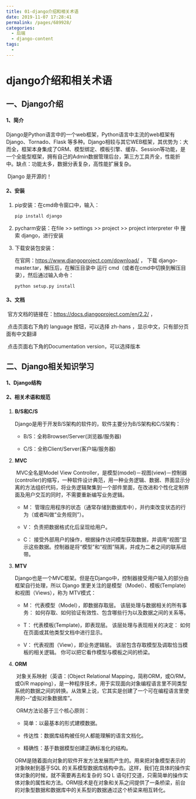 ```yaml
---
title: 01-django介绍和相关术语
date: 2019-11-07 17:28:41
permalink: /pages/689928/
categories:
  - 后端
  - django-content
tags:
  - 
---
```

# django介绍和相关术语
## 一、Django介绍

#### 1、简介

​	Django是Python语言中的一个web框架，Python语言中主流的web框架有Django、Tornado、Flask 等多种。Django相较与其它WEB框架，其优势为：大而全，框架本身集成了ORM、模型绑定、模板引擎、缓存、Session等功能，是一个全能型框架，拥有自己的Admin数据管理后台，第三方工具齐全，性能折中。缺点：功能太多，数据分表复杂，高性能扩展复杂。

​	Django 是开源的！



#### 2、安装

1. pip安装：在cmd命令窗口中，输入：

   ```cmd
   pip install django
   ```

   

2. pycharm安装：在file >> settings >> project >> project interpreter 中 搜索  django，进行安装

   

3. 下载安装包安装：

   在官网：<https://www.djangoproject.com/download/> ， 下载 django-master.tar，解压后，在解压目录中 运行 cmd（或者在cmd中切换到解压目录），然后通过输入命令：

   ```
   python setup.py install 
   ```

   

#### 3、文档

​	官方文档的链接在：<https://docs.djangoproject.com/en/2.2/> ，

​	点击页面右下角的 language 按钮，可以选择 zh-hans ，显示中文，只有部分页面有中文翻译

​	点击页面右下角的Documentation version，可以选择版本



## 二、Django相关知识学习

#### 1、Django结构



#### 2、相关术语和规范

1. **B/S和C/S**

   Django是用于开发B/S架构的软件的，软件主要分为B/S架构和C/S架构：

   - B/S：全称Browser/Server(浏览器/服务器)

   - C/S：全称Client/Server(客户端/服务器)

     

2. **MVC**

   ​	MVC全名是Model View Controller，是模型(model)－视图(view)－控制器(controller)的缩写，一种软件设计典范，用一种业务逻辑、数据、界面显示分离的方法组织代码，将业务逻辑聚集到一个部件里面，在改进和个性化定制界面及用户交互的同时，不需要重新编写业务逻辑。

   - M： 管理应用程序的状态（通常存储到数据库中），并约束改变状态的行为（或者叫做“业务规则”）。

   - V： 负责把数据格式化后呈现给用户。

   - C： 接受外部用户的操作，根据操作访问模型获取数据，并调用“视图”显示这些数据。控制器是将“模型”和“视图”隔离，并成为二者之间的联系纽带。

   

3. **MTV**

   ​	Django也是一个MVC框架。但是在Django中，控制器接受用户输入的部分由框架自行处理，所以 Django 里更关注的是模型（Model）、模板(Template)和视图（Views），称为 MTV模式：

   - M： 代表模型（Model），即数据存取层。 该层处理与数据相关的所有事务： 如何存取、如何验证有效性、包含哪些行为以及数据之间的关系等。

   - T： 代表模板(Template)，即表现层。 该层处理与表现相关的决定： 如何在页面或其他类型文档中进行显示。

   - V： 代表视图（View），即业务逻辑层。 该层包含存取模型及调取恰当模板的相关逻辑。 你可以把它看作模型与模板之间的桥梁。

     

4. **ORM**

   ​	对象关系映射（英语：(Object Relational Mapping，简称ORM，或O/RM，或O/R mapping），是一种程序技术，用于实现面向对象编程语言里不同类型系统的数据之间的转换。从效果上说，它其实是创建了一个可在编程语言里使用的--“虚拟对象数据库”。

   ​	ORM方法论基于三个核心原则： 

   - 简单：以最基本的形式建模数据。 

   - 传达性：数据库结构被任何人都能理解的语言文档化。 
   - 精确性：基于数据模型创建正确标准化的结构。

   

   ​	ORM是随着面向对象的软件开发方法发展而产生的。用来把对象模型表示的对象映射到基于SQL 的关系模型数据库结构中去。这样，我们在具体的操作实体对象的时候，就不需要再去和复杂的 SQ L 语句打交道，只需简单的操作实体对象的属性和方法。ORM技术是在对象和关系之间提供了一条桥梁，前台的对象型数据和数据库中的关系型的数据通过这个桥梁来相互转化。

   



​	